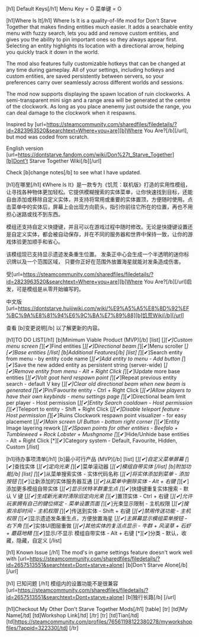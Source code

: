 [h1] Default Keys[/h1]
Menu Key = O
菜单键 = O

[h1]Where Is It[/h1]
Where Is It is a quality-of-life mod for Don't Starve Together that makes finding entities much easier. It adds a searchable entity menu with fuzzy search, lets you add and remove custom entities, and gives you the ability to pin important ones so they always appear first. Selecting an entity highlights its location with a directional arrow, helping you quickly track it down in the world.

The mod also features fully customizable hotkeys that can be changed at any time during gameplay. All of your settings, including hotkeys and custom entities, are saved persistently between servers, so your preferences carry over seamlessly across different worlds and sessions.

The mod now supports displaying the spawn location of ruin clockworks. A semi-transparent mini sign and a range area will be generated at the centre of the clockwork. As long as you place anenemy just outside the range, you can deal damage to the clockwork when it respawns.

Inspired by [url=https://steamcommunity.com/sharedfiles/filedetails/?id=2823963520&searchtext=Where+you+are][b]Where You Are?[/b][/url], but mod was coded from scratch.

English version [url=https://dontstarve.fandom.com/wiki/Don%27t_Starve_Together][b]Dont't Starve Together Wiki[/b][/url]

Check [b]change notes[/b] to see what I have updated.

[h1]在哪里[/h1]
《Where Is It》是一款专为《饥荒：联机版》打造的实用性模组，让寻找各种物体更加轻松。它提供模糊搜索的实体菜单，让你快速找到目标，还能自由添加或移除自定义实体，并支持将常用或重要的实体置顶，方便随时使用。点击菜单中的实体后，屏幕上会出现方向箭头，指引你前往它所在的位置，再也不用担心迷路或找不到东西。

模组还支持自定义快捷键，并且可以在游戏过程中随时修改。无论是快捷键设置还是自定义实体，都会被自动保存，并在不同的服务器和世界中保持一致，让你的游戏体验更加顺手和省心。

该模组现已支持显示遗迹发条重生位置。 发条正中心会生成一个半透明的迷你标识牌以及一个范围区域， 只要你正好在范围外放置海星就能对发条造成伤害。

受[url=https://steamcommunity.com/sharedfiles/filedetails/?id=2823963520&searchtext=Where+you+are][b]Where You Are?[/b][/url]启发，可是模组是从零开始编写的。

中文版 [url=https://dontstarve.huijiwiki.com/wiki/%E9%A5%A5%E8%8D%92%EF%BC%9A%E8%81%94%E6%9C%BA%E7%89%88][b]饥荒Wiki[/b][/url]

查看 [b]变更说明[/b] 以了解更新的内容。

[h1]TO DO LIST[/h1]
[b]Minimum Viable Product (MVP)[/b]
    [list]
        [*][✔]Custom menu screen
        [*][✔]Find entities
        [*][✔]Directional beam
        [*][✔]Menu scroller
        [*][✔]Base entities
    [/list]
[b]Additional Features[/b]
    [list]
        [*][✔]Search entity from menu - by entity code name
        [*][✔]Add entity to menu - Add button
        [*][✔]Save the new added entity as persistent string (server-wide)
        [*][✔]Remove entity from menu - Alt + Right Click
        [*][✔]Update more base entities
        [*][✔]Volt goat herd respawn point
        [*][✔]Repeat previous entity search - default V key
        [*][✔]Clear old directional beam when new beam is generated
        [*][✔]Pin/Favourite entity - Ctrl + Right Click
        [*][✔]Allow players to have their own keybinds - menu settings page
        [*][✔]Directional beam limit per player - Host permission
        [*][✔]Entity Search cooldown - Host permission
        [*][✔]Teleport to entity - Shift + Right Click
        [*][✔]Disable teleport feature - Host permission
        [*][✔]Ruins Clockwork respawn point visualizer - for easy placement
        [*][✔]Main screen UI Button - bottom right corner
        [*][✔]Entity Image layering rework
        [*][✔]Spawn points for other entities - Beefalo + Tumbleweed + Rock Lobster + Mushgnome
        [*][✔]Hide/Unhide base entities - Alt + Right Click
        [*][✔]Category system - Default, Favourite, Hidden, Custom
    [/list]

[h1]待办事项清单[/h1]
[b]最小可行产品 (MVP)[/b]
    [list]
        [*][✔]自定义菜单屏幕
        [*][✔]查找实体
        [*][✔]定向光束
        [*][✔]菜单滚动器
        [*][✔]模组自带实体
    [/list]
[b]附加功能[/b]
    [list]
        [*][✔]从菜单搜索实体 - 实体代码名称
        [*][✔]将实体添加到菜单 - 添加按钮
        [*][✔]让新添加的实体服务器互通
        [*][✔]从菜单中删除实体 - Alt + 右键
        [*][✔]添加更多模组自带实体
        [*][✔]显示伏特羊群重生点
        [*][✔]快捷键重复实体搜索 - 默认 V 键
        [*][✔]生成新光束时清除旧定向光束
        [*][✔]置顶实体 - Ctrl + 右键
        [*][✔]允许玩家拥有自己的键位绑定 - 菜单设置页面
        [*][✔]光束显示限制 - 主机权限
        [*][✔]搜索冷却时间 - 主机权限
        [*][✔]传送到实体 - Shift + 右键
        [*][✔]禁用传送功能 - 主机权限
        [*][✔]显示遗迹发条重生点，方便放置海星
        [*][✔]主屏幕显示模组菜单按钮 - 右下角
        [*][✔]实体UI图层重做
        [*][✔]其他实体的复活点显示 - 牛群 + 风滚草 + 石虾 + 蘑菇地精
        [*][✔]显示/不显示 模组自带实体 - Alt + 右键
        [*][✔]分类 - 默认，收藏，隐藏，自定义
    [/list]

[h1] Known Issue [/h1]
The mod's in game settings feature doesn't work well with [url=https://steamcommunity.com/sharedfiles/filedetails/?id=2657513551&searchtext=Dont+starve+alone] [b]Don't Starve Alone[/b] [/url]

[h1] 已知问题 [/h1]
模组内的设置功能不是很兼容 [url=https://steamcommunity.com/sharedfiles/filedetails/?id=2657513551&searchtext=Dont+starve+alone] [b]独行长路[/b] [/url]

[h1]Checkout My Other Don't Starve Together Mods[/h1]
[table]
[tr]
    [td]My Name[/td]
    [td]Workshop Link[/td]
[/tr]
[tr]
    [td]Tian[/td]
    [td]https://steamcommunity.com/profiles/76561198122380278/myworkshopfiles/?appid=322330[/td]
[/tr]


<!-- this is used for workshop description formatting
https://codebeautify.org/bbcode-viewer
https://steamcommunity.com/comment/WorkshopItem/formattinghelp
https://steamcommunity.com/comment/Guide/formattinghelp 
https://steamcommunity.com/comment/Recommendation/formattinghelp

[✔]
[✘]
-->